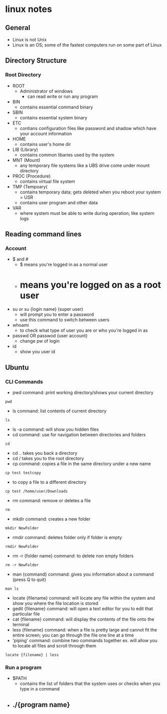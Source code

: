 # linux notes

## General
- Linux is not Unix
- Linux is an OS; some of the fastest computers run on some part of Linux

## Directory Structure
### Root Directory
- ROOT 
  - Administrator of windows
     - can read write or run any program
- BIN 
  - contains essential command binary 
- SBIN
  - contains essential system binary
- ETC 
  - contians configuration files like password and shadow which have your account information
- HOME
  - contains user's home dir
- LIB (Library)
  - contains common libaries used by the system
- MNT (Mount)
  - any temporary file systems like a UBS drive come under mount directory
- PROC (Procedure)
  - contains virtual file system
- TMP (Tempoary(
  - contains temporary data; gets deleted when you reboot your system
= USR
  - contains user program and other data
- VAR
  - where system must be able to write during operation; like system logs

## Reading command lines
### Account
- $ and #
  - $ means you're logged in as a normal user
  - # means you're logged on as a root user
- su or su {login name} (super user)
  - will prompt you to enter a password
  - use this command to switch between users
- whoami
  - to check what type of user you are or who you're logged in as
- passwd OR passwod {user account}
  - change pw of login
- id
  - show you user id  

## Ubuntu
### CLI Commands
- pwd command: print working directory/shows your current directory
```shell 
pwd
```
- ls command: list contents of current directory
```shell 
ls
```
- ls -a command: will show you hidden files
- cd command: use for navigation between directories and folders
```shell 
cd
```
- cd .. takes you back a directory
- cd / takes you to the root directory
- cp command: copies a file in the same directory under a new name
```shell
cp test testcopy
```
- to copy a file to a different directory
```shell
cp test /home/user/Downloads
```
- rm command: remove or deletes a file
```shell 
rm
```
- mkdir command: creates a new folder
```shell
mkdir NewFolder
```
- rmdir command: deletes folder only if folder is empty
```shell
rmdir NewFolder
```
- rm -r {folder name} command: to delete non empty folders
```shell
rm -r NewFolder
```
- man {command} command: gives you information about a command (press Q to quit)
```shell
man ls
```
- locate {filename} command: will locate any file within the system and show you where the file location is stored
- gedit {filename} command: will open a text editor for you to edit that particular file
- cat {filename} command: will display the contents of the file onto the terminal
- less {filename} command: when a file is pretty large and cannot fit the entire screen; you can go through the file one line at a time
- 'piping' command: combine two commands together
ex. will allow you to locate all files and scroll through them
```shell
locate {filename} | less
```
### Run a program
- $PATH
  - contains the list of folders that the system uses or checks when you type in a command
- ./{program name}
  - 
